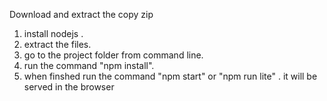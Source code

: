 


Download  and extract the copy zip

1. install nodejs . 
2. extract the files. 
3. go to the project folder from command line. 
4. run the command "npm install".
5. when finshed run the command "npm start" or "npm run lite" .
it will be served in  the browser

